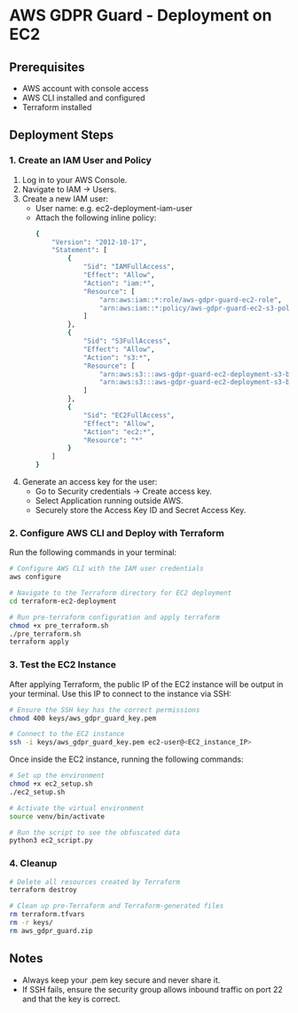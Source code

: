 # AWS GDPR Guard - Deployment on EC2

## Prerequisites
* AWS account with console access
* AWS CLI installed and configured
* Terraform installed


## Deployment Steps

### 1. Create an IAM User and Policy

1. Log in to your AWS Console.
2. Navigate to IAM → Users.
3. Create a new IAM user:
    * User name: e.g. ec2-deployment-iam-user
    * Attach the following inline policy:
        ```sh
        {
            "Version": "2012-10-17",
            "Statement": [
                {
                    "Sid": "IAMFullAccess",
                    "Effect": "Allow",
                    "Action": "iam:*",
                    "Resource": [
                        "arn:aws:iam::*:role/aws-gdpr-guard-ec2-role",
                        "arn:aws:iam::*:policy/aws-gdpr-guard-ec2-s3-policy"
                    ]
                },
                {
                    "Sid": "S3FullAccess",
                    "Effect": "Allow",
                    "Action": "s3:*",
                    "Resource": [
                        "arn:aws:s3:::aws-gdpr-guard-ec2-deployment-s3-bucket-*",
                        "arn:aws:s3:::aws-gdpr-guard-ec2-deployment-s3-bucket-*/*"
                    ]
                },
                {
                    "Sid": "EC2FullAccess",
                    "Effect": "Allow",
                    "Action": "ec2:*",
                    "Resource": "*"
                }
            ]
        }
        ```
4. Generate an access key for the user:
    * Go to Security credentials → Create access key.
    * Select Application running outside AWS.
    * Securely store the Access Key ID and Secret Access Key.


### 2. Configure AWS CLI and Deploy with Terraform

Run the following commands in your terminal:
```sh
# Configure AWS CLI with the IAM user credentials
aws configure

# Navigate to the Terraform directory for EC2 deployment
cd terraform-ec2-deployment

# Run pre-terraform configuration and apply terraform
chmod +x pre_terraform.sh
./pre_terraform.sh
terraform apply
```


### 3. Test the EC2 Instance

After applying Terraform, the public IP of the EC2 instance will be output in your terminal. Use this IP to connect to the instance via SSH:
```sh
# Ensure the SSH key has the correct permissions
chmod 400 keys/aws_gdpr_guard_key.pem

# Connect to the EC2 instance
ssh -i keys/aws_gdpr_guard_key.pem ec2-user@<EC2_instance_IP>
```

Once inside the EC2 instance, running the following commands:
```sh
# Set up the environment
chmod +x ec2_setup.sh
./ec2_setup.sh

# Activate the virtual environment
source venv/bin/activate

# Run the script to see the obfuscated data
python3 ec2_script.py
```


### 4. Cleanup

```sh
# Delete all resources created by Terraform
terraform destroy

# Clean up pre-Terraform and Terraform-generated files
rm terraform.tfvars
rm -r keys/
rm aws_gdpr_guard.zip
```


## Notes

* Always keep your .pem key secure and never share it.
* If SSH fails, ensure the security group allows inbound traffic on port 22 and that the key is correct.